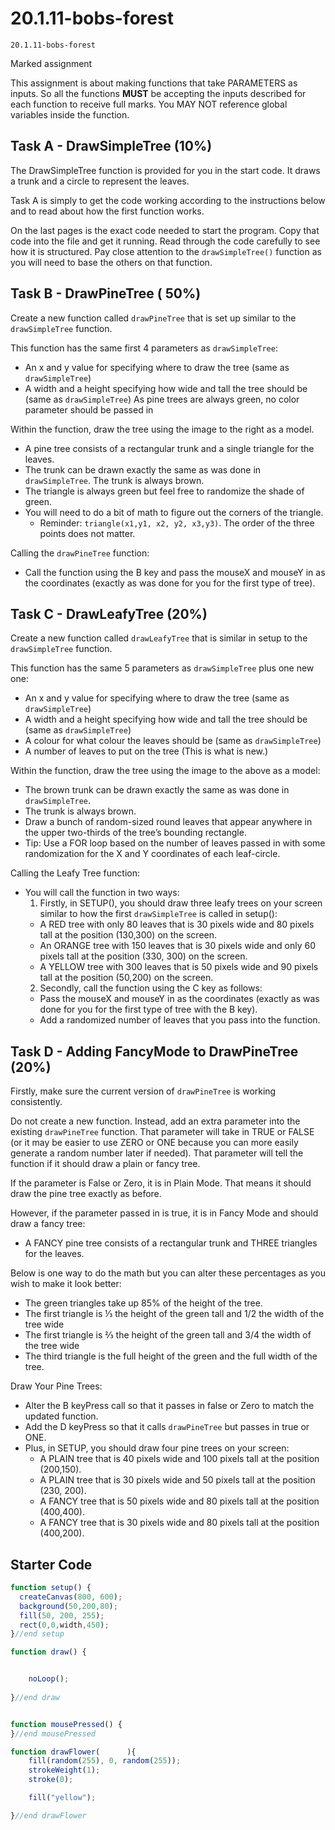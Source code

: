 # 20.1.11-bobs-forest
```
20.1.11-bobs-forest
```
Marked assignment 


This assignment is about making functions that take PARAMETERS as inputs. So all the functions **MUST** be accepting the inputs described for each function to receive full marks. You MAY NOT reference global variables inside the function.

## Task A - DrawSimpleTree (10%)

The DrawSimpleTree function is provided for you in the start code. It draws a trunk and a circle to represent the leaves.

Task A is simply to get the code working according to the instructions below and to read about how the first function works.

On the last pages is the exact code needed to start the program.  Copy that code into the file and get it running.
Read through the code carefully to see how it is structured.  Pay close attention to the `drawSimpleTree()` function as you will need to base the others on that function.

## Task B - DrawPineTree ( 50%)

Create a new function called `drawPineTree` that is set up similar to the `drawSimpleTree` function.

This function has the same first 4 parameters as `drawSimpleTree`:
- An x and y value for specifying where to draw the tree (same as `drawSimpleTree`)
- A width and a height specifying how wide and tall the tree should be (same as  `drawSimpleTree`)
As pine trees are always green, no color parameter should be passed in 

Within the function, draw the tree using the image to the right as a model.
- A pine tree consists of a rectangular trunk and a single triangle for the leaves.
- The trunk can be drawn exactly the same as was done in `drawSimpleTree`. The trunk is always brown. 
- The triangle is always green but feel free to randomize the shade of green.
- You will need to do a bit of math to figure out the corners of the triangle.  
  - Reminder: `triangle(x1,y1, x2, y2, x3,y3)`. The order of the three points does not matter. 

Calling the `drawPineTree` function:
- Call the function using the B key and pass the mouseX and mouseY in as the coordinates (exactly as was done for you for the first type of tree).

## Task C - DrawLeafyTree (20%)

Create a new function called `drawLeafyTree` that is similar in setup to the `drawSimpleTree` function.  

This function has the same 5 parameters as `drawSimpleTree` plus one new one:
  - An x and y value for specifying where to draw the tree (same as `drawSimpleTree`)
  - A width and a height specifying how wide and tall the tree should be (same as  `drawSimpleTree`)
  - A colour for what colour the leaves should be (same as  `drawSimpleTree`)
  - A number of leaves to put on the tree (This is what is new.)

Within the function, draw the tree using the image to the above as a model:
  - The brown trunk can be drawn exactly the same as was done in `drawSimpleTree`.
  - The trunk is always brown. 
  - Draw a bunch of random-sized round leaves that appear anywhere in the upper two-thirds of the tree’s bounding rectangle.  
  - Tip: Use a FOR loop based on the number of leaves passed in with some randomization for the X and Y coordinates of each leaf-circle.

Calling the Leafy Tree function:
- You will call the function in two ways:
  1. Firstly, in SETUP(), you should draw three leafy trees on your screen similar to how the first `drawSimpleTree` is called in setup():
    - A RED tree with only 80 leaves that is 30 pixels wide and 80 pixels tall at the position (130,300) on the screen.
    - An ORANGE tree with 150 leaves that is 30 pixels wide and only 60 pixels tall at the position (330, 300) on the screen.
    - A YELLOW tree with 300 leaves that is 50 pixels wide and 90 pixels tall at the position (50,200) on the screen.
  2. Secondly, call the function using the C key as follows:
    - Pass the mouseX and mouseY in as the coordinates (exactly as was done for you for the first type of tree with the B key).
    - Add a randomized number of leaves that you pass into the function.

## Task D - Adding FancyMode to DrawPineTree (20%)

Firstly, make sure the current version of `drawPineTree` is working consistently.

Do not create a new function.  Instead, add an extra parameter into the existing `drawPineTree` function.  That parameter will take in TRUE or FALSE (or it may be easier to use ZERO or ONE because you can more easily generate a random number later if needed).  That parameter will tell the function if it should draw a plain or fancy tree.

If the parameter is False or Zero, it is in Plain Mode. That means it should draw the pine tree exactly as before.

However, if the parameter passed in is true, it is in Fancy Mode and should draw a fancy tree:
- A FANCY pine tree consists of a rectangular trunk and THREE triangles for the leaves.  

Below is one way to do the math but you can alter these percentages as you wish to make it look better:
- The green triangles take up 85% of the height of the tree. 
- The first triangle is ⅓ the height of the green tall and 1/2 the width of the tree wide
- The first triangle is ⅔  the height of the green tall and 3/4  the width of the tree wide
- The third triangle is the full height of the green and the full width of the tree.

Draw Your Pine Trees:
- Alter the B keyPress call so that it passes in false or Zero to match the updated function.
- Add the D keyPress so that it calls `drawPineTree` but passes in true or ONE.
- Plus, in SETUP, you should draw four  pine trees on your screen:
  - A PLAIN tree that is 40 pixels wide and 100 pixels tall at the position (200,150).
  - A PLAIN tree that is 30 pixels wide and 50 pixels tall at the position (230, 200).
  - A FANCY tree that is 50 pixels wide and 80 pixels tall at the position (400,400).
  - A FANCY tree that is 30 pixels wide and 80 pixels tall at the position (400,200).

## Starter Code 
```javascript
function setup() {
  createCanvas(800, 600);
  background(50,200,80);
  fill(50, 200, 255);
  rect(0,0,width,450);
}//end setup

function draw() {


    noLoop();
   
}//end draw


function mousePressed() {
}//end mousePressed

function drawFlower(      ){
    fill(random(255), 0, random(255));
    strokeWeight(1);
    stroke(0);

    fill("yellow");

}//end drawFlower
```
